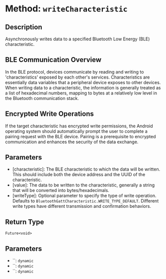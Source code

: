 # Method: `writeCharacteristic`

## Description

Asynchronously writes data to a specified Bluetooth Low Energy (BLE) characteristic.

 ## BLE Communication Overview

 In the BLE protocol, devices communicate by reading and writing to 'characteristics' exposed by each other's
 services. Characteristics are essentially data variables that a peripheral device exposes to other devices.
 When writing data to a characteristic, the information is generally treated as a list of hexadecimal numbers,
 mapping to bytes at a relatively low level in the Bluetooth communication stack.

 ## Encrypted Write Operations

 If the target characteristic has encrypted write permissions, the Android operating system should automatically
 prompt the user to complete a pairing request with the BLE device. Pairing is a prerequisite to encrypted
 communication and enhances the security of the data exchange.

 ## Parameters

 - [characteristic]: The BLE characteristic to which the data will be written. This should include both the device
   address and the UUID of the characteristic.
 - [value]: The data to be written to the characteristic, generally a string that will be converted into
   bytes/hexadecimals.
 - [writeType]: Optional parameter to specify the type of write operation. Defaults to
   `BluetoothGattCharacteristic.WRITE_TYPE_DEFAULT`. Different write types have different transmission and
   confirmation behaviors.

## Return Type
`Future<void>`

## Parameters

- ``: `dynamic`
- ``: `dynamic`
- ``: `dynamic`
